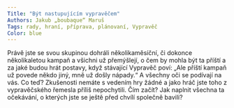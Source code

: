 ```yaml
---
Title: "Být nastupujícím vypravěčem"
Authors: Jakub „boubaque“ Maruš
Tags: rady, hraní, příprava, plánovaní, Vypravěč
Color: blue
---
```

Právě jste se svou skupinou dohráli několikaměsíční, či dokonce několikaletou kampaň
a všichni už přemýšlejí, o čem by mohla být ta příští a za jaké budou hrát postavy, když stávající Vypravěč poví: „Ale příští kampaň už povede někdo jiný, mně už došly nápady.“
A všechny oči se podívají na vás. Co teď? Zkušenosti nemáte s vedením hry žádné
a jako hráč jste toho z vypravěčského řemesla
příliš nepochytili. Čím začít? Jak naplnit všechna ta očekávání, o kterých jste se ještě před chvílí společně bavili?
